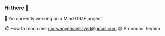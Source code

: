 ### Hi there 👋
🔭 I’m currently working on a Mind GRAF project

📫 How to reach me: marwanyehiaelsayed@gmail.com
😄 Pronouns: he/him
<!--
**marwannelsayed/marwannelsayed** is a ✨ _special_ ✨ repository because its `README.md` (this file) appears on your GitHub profile.

Here are some ideas to get you started:

- 🔭 I’m currently working on ...
- 🌱 I’m currently learning ...
- 👯 I’m looking to collaborate on ...
- 🤔 I’m looking for help with ...
- 💬 Ask me about ...
- 📫 How to reach me: ...
- 😄 Pronouns: ...
- ⚡ Fun fact: ...
-->
